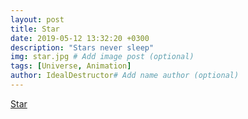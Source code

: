 ```yaml
---
layout: post
title: Star
date: 2019-05-12 13:32:20 +0300
description: "Stars never sleep"
img: star.jpg # Add image post (optional)
tags: [Universe, Animation]
author: IdealDestructor# Add name author (optional)
---
```

[Star](http://codepoet.cn/stars/star.html)